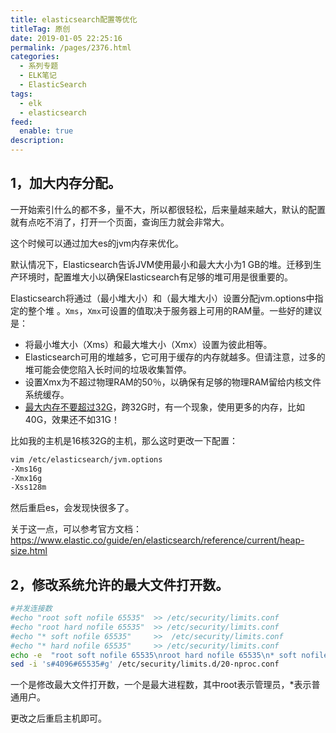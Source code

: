 ```yaml
---
title: elasticsearch配置等优化
titleTag: 原创
date: 2019-01-05 22:25:16
permalink: /pages/2376.html
categories: 
  - 系列专题
  - ELK笔记
  - ElasticSearch
tags: 
  - elk
  - elasticsearch
feed: 
  enable: true
description: 
---
```


## 1，加大内存分配。

一开始索引什么的都不多，量不大，所以都很轻松，后来量越来越大，默认的配置就有点吃不消了，打开一个页面，查询压力就会非常大。

这个时候可以通过加大es的jvm内存来优化。

默认情况下，Elasticsearch告诉JVM使用最小和最大大小为1 GB的堆。迁移到生产环境时，配置堆大小以确保Elasticsearch有足够的堆可用是很重要的。

Elasticsearch将通过（最小堆大小）和（最大堆大小）设置分配jvm.options中指定的整个堆 。`Xms`，`Xmx`可设置的值取决于服务器上可用的RAM量。一些好的建议是：

- 将最小堆大小（Xms）和最大堆大小（Xmx）设置为彼此相等。
- Elasticsearch可用的堆越多，它可用于缓存的内存就越多。但请注意，过多的堆可能会使您陷入长时间的垃圾收集暂停。
- 设置Xmx为不超过物理RAM的50％，以确保有足够的物理RAM留给内核文件系统缓存。
- [最大内存不要超过32G](https://www.elastic.co/guide/en/elasticsearch/guide/master/heap-sizing.html#compressed_oops)，跨32G时，有一个现象，使用更多的内存，比如 40G，效果还不如31G！

比如我的主机是16核32G的主机，那么这时更改一下配置：

```sh
vim /etc/elasticsearch/jvm.options
-Xms16g
-Xmx16g
-Xss128m
```

然后重启es，会发现快很多了。

关于这一点，可以参考官方文档：https://www.elastic.co/guide/en/elasticsearch/reference/current/heap-size.html

## 2，修改系统允许的最大文件打开数。

```sh
#并发连接数
#echo "root soft nofile 65535"  >> /etc/security/limits.conf
#echo "root hard nofile 65535"  >> /etc/security/limits.conf
#echo "* soft nofile 65535"     >>  /etc/security/limits.conf
#echo "* hard nofile 65535"     >> /etc/security/limits.conf
echo -e  "root soft nofile 65535\nroot hard nofile 65535\n* soft nofile 65535\n* hard nofile 65535\n"     >> /etc/security/limits.conf
sed -i 's#4096#65535#g' /etc/security/limits.d/20-nproc.conf 
```

一个是修改最大文件打开数，一个是最大进程数，其中root表示管理员，*表示普通用户。

更改之后重启主机即可。
